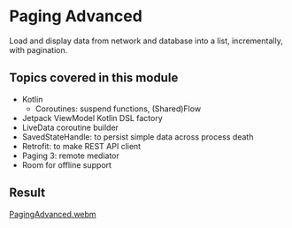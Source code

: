 # Paging Advanced

Load and display data from network and database into a list, incrementally, with pagination.

## Topics covered in this module

- Kotlin
    - Coroutines: suspend functions, (Shared)Flow
- Jetpack ViewModel Kotlin DSL factory
- LiveData coroutine builder
- SavedStateHandle: to persist simple data across process death
- Retrofit: to make REST API client
- Paging 3: remote mediator
- Room for offline support

## Result

[PagingAdvanced.webm](https://user-images.githubusercontent.com/29587914/187068666-aed3ccde-c5d7-4cf2-967e-569926539903.mp4)
